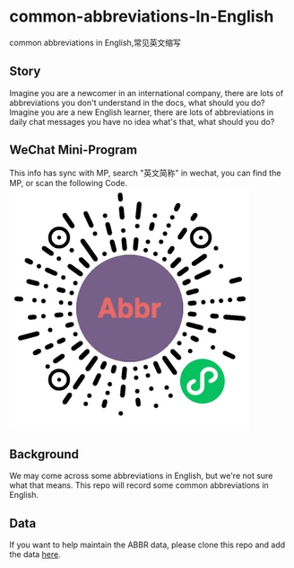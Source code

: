 # common-abbreviations-In-English
common abbreviations in English,常见英文缩写

## Story
Imagine you are a newcomer in an international company, there are lots of abbreviations you don't understand in the docs, what should you do?
Imagine you are a new English learner, there are lots of abbreviations in daily chat messages you have no idea what's that, what should you do?

## WeChat Mini-Program
This info has sync with MP, search "英文简称" in wechat, you can find the MP, or scan the following Code.
![](/abbr-code.jpeg)

## Background
We may come across some abbreviations in English, but we're not sure what that means. This repo will record some common abbreviations in English.

## Data
If you want to help maintain the ABBR data, please clone this repo and add the data [here](/data.md).

